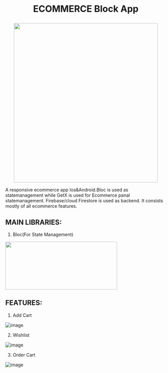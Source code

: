 #      <p align="center"> ECOMMERCE Block App</p>
###  
<p align="center">
<img src="https://user-images.githubusercontent.com/71758955/183290031-8890edd9-f419-4574-976a-2c3741bd1e0e.gif" width="450" height="499"/>
</p>



A responsive ecommerce app Ios&Android.Bloc is used as statemanagement while GetX is used for Ecommerce panal statemanagement. Firebase/cloud Firestore is used as backend. It consists  mostly of all ecommerce features.


## MAIN LIBRARIES:
1) Bloc(For State Management)

<img src="https://user-images.githubusercontent.com/38296077/126981491-e13d63ec-932d-4640-a9c2-927259ce48a7.jpg" width="350" height="150"/>

## FEATURES:
1. Add Cart

![image](https://user-images.githubusercontent.com/71758955/184569680-ee23f99b-1aea-4f99-a5b1-82ccdf1d04f1.png)

2. Wishlist

![image](https://user-images.githubusercontent.com/71758955/184569754-98289c66-9258-42d2-bfb7-02e6281a2bea.png)

3. Order Cart

![image](https://user-images.githubusercontent.com/71758955/184569713-9d00dd6b-27c4-4df8-a925-38205900a7b2.png)

